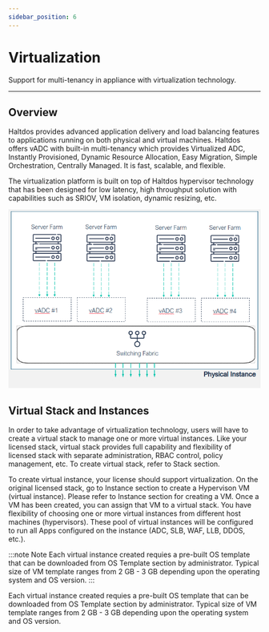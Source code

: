 ```yaml
---
sidebar_position: 6
---
```


# Virtualization

Support for multi-tenancy in appliance with virtualization technology.

---

## Overview  

Haltdos provides advanced application delivery and load balancing features to applications running on both physical and virtual machines. Haltdos offers vADC with built-in multi-tenancy which provides Virtualized ADC, Instantly Provisioned, Dynamic Resource Allocation, Easy Migration, Simple Orchestration, Centrally Managed. It is fast, scalable, and flexible.  

The virtualization platform is built on top of Haltdos hypervisor technology that has been designed for low latency, high throughput solution with capabilities such as SRIOV, VM isolation, dynamic resizing, etc.  

![virtualization](/img/platform/v6/docs/virtualization.png)

##  Virtual Stack and Instances

In order to take advantage of virtualization technology, users will have to create a virtual stack to manage one or more virtual instances. Like your licensed stack, virtual stack provides full capability and flexibility of licensed stack with separate administration, RBAC control, policy management, etc. To create virtual stack, refer to Stack section.  

To create virtual instance, your license should support virtualization. On the original licensed stack, go to Instance section to create a Hypervison VM (virtual instance). Please refer to Instance section for creating a VM. Once a VM has been created, you can assign that VM to a virtual stack. You have flexibility of choosing one or more virtual instances from different host machines (hypervisors). These pool of virtual instances will be configured to run all Apps configured on the instance (ADC, SLB, WAF, LLB, DDOS, etc.).  
  

:::note Note
Each virtual instance created requies a pre-built OS template that can be downloaded from OS Template section by administrator. Typical size of VM template ranges from 2 GB - 3 GB depending upon the operating system and OS version.
:::
  
  
Each virtual instance created requies a pre-built OS template that can be downloaded from OS Template section by administrator. Typical size of VM template ranges from 2 GB - 3 GB depending upon the operating system and OS version.  